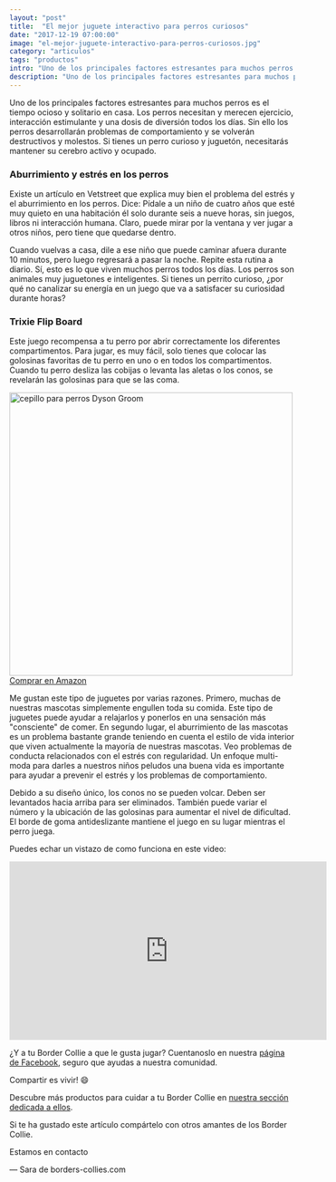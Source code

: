 ```yaml
---
layout: "post"
title:  "El mejor juguete interactivo para perros curiosos"
date: "2017-12-19 07:00:00"
image: "el-mejor-juguete-interactivo-para-perros-curiosos.jpg"
category: "articulos"
tags: "productos"
intro: "Uno de los principales factores estresantes para muchos perros es el tiempo ocioso y solitario en casa. Los perros necesitan y merecen ejercicio, interacción estimulante y una"
description: "Uno de los principales factores estresantes para muchos perros es el tiempo ocioso y solitario en casa. Los perros necesitan y merecen ejercicio, interacción estimulante"
---
```


Uno de los principales factores estresantes para muchos perros es el tiempo ocioso y solitario en casa. Los perros necesitan y merecen ejercicio, interacción estimulante y una dosis de diversión todos los días. Sin ello los perros desarrollarán problemas de comportamiento y se volverán destructivos y molestos. Si tienes un perro curioso y juguetón, necesitarás mantener su cerebro activo y ocupado.

### Aburrimiento y estrés en los perros

Existe un artículo en Vetstreet que explica muy bien el problema del estrés y el aburrimiento en los perros. Dice:
Pídale a un niño de cuatro años que esté muy quieto en una habitación él solo durante seis a nueve horas, sin juegos, libros ni interacción humana. Claro, puede mirar por la ventana y ver jugar a otros niños, pero tiene que quedarse dentro.

Cuando vuelvas a casa, dile a ese niño que puede caminar afuera durante 10 minutos, pero luego regresará a pasar la noche. Repite esta rutina a diario. Sí, esto es lo que viven muchos perros todos los días.
Los perros son animales muy juguetones e inteligentes. Si tienes un perrito curioso, ¿por qué no canalizar su energía en un juego que va a satisfacer su curiosidad durante horas?

### Trixie Flip Board

Este juego recompensa a tu perro por abrir correctamente los diferentes compartimentos. Para jugar, es muy fácil, solo tienes que colocar las golosinas favoritas de tu perro en uno o en todos los compartimentos. Cuando tu perro desliza las cobijas o levanta las aletas o los conos, se revelarán las golosinas para que se las coma.

<div class="text-center">
  <img src="{{ site.url }}/assets/img/productos/trixie-flip-board.jpg" width="500" height="auto" alt="cepillo para perros Dyson Groom">
</div>
<div class="text-center">
  <a class="button" href="http://amzn.to/2k7hXNQ">Comprar en Amazon</a>
</div>

Me gustan este tipo de juguetes por varias razones. Primero, muchas de nuestras mascotas simplemente engullen toda su comida. Este tipo de juguetes puede ayudar a relajarlos y ponerlos en una sensación más "consciente" de comer.
En segundo lugar, el aburrimiento de las mascotas es un problema bastante grande teniendo en cuenta el estilo de vida interior que viven actualmente la mayoría de nuestras mascotas. Veo problemas de conducta relacionados con el estrés con regularidad. Un enfoque multi-moda para darles a nuestros niños peludos una buena vida es importante para ayudar a prevenir el estrés y los problemas de comportamiento.

Debido a su diseño único, los conos no se pueden volcar. Deben ser levantados hacia arriba para ser eliminados. También puede variar el número y la ubicación de las golosinas para aumentar el nivel de dificultad. El borde de goma antideslizante mantiene el juego en su lugar mientras el perro juega.

Puedes echar un vistazo de como funciona en este video:
<div class="flex-video">
 <iframe width="560" height="315" src="https://www.youtube.com/embed/rAtVUyTLAN4" frameborder="0" gesture="media" allow="encrypted-media" allowfullscreen></iframe>
</div>

¿Y a tu Border Collie a que le gusta jugar? Cuentanoslo en nuestra [página de Facebook](https://www.facebook.com/borderscolliescom/), seguro que ayudas a nuestra comunidad.

Compartir es vivir! 😄

Descubre más productos para cuidar a tu Border Collie en <a href="{{ site.url }}/border-collie-productos/"> nuestra sección dedicada a ellos</a>.

Si te ha gustado este artículo compártelo con otros amantes de los Border Collie.

Estamos en contacto

— Sara de borders-collies.com
